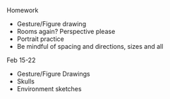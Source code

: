 Homework
- Gesture/Figure drawing
- Rooms again? Perspective please
- Portrait practice
- Be mindful of spacing and directions, sizes and all
  
Feb 15-22
  
- Gesture/Figure Drawings
- Skulls
- Environment sketches